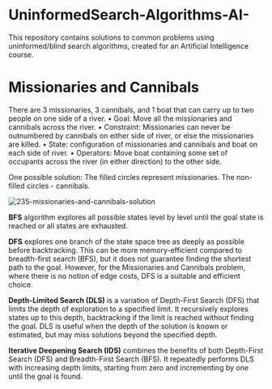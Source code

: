 # UninformedSearch-Algorithms-AI-
This repository contains solutions to common problems using uninformed/blind search algorithms, created for an Artificial Intelligence course.

# Missionaries and Cannibals
There are 3 missionaries, 3 cannibals, and 1 boat that can carry up to two people on one side of a river.
• Goal: Move all the missionaries and cannibals across the river.
• Constraint: Missionaries can never be outnumbered by cannibals on either side of river, or else the missionaries are killed.
• State: configuration of missionaries and cannibals and boat on each side of river.
• Operators: Move boat containing some set of occupants across the river (in either direction) to the other side.

One possible solution: The filled circles represent missionaries. The non-filled circles - cannibals.

![235-missionaries-and-cannibals-solution](https://github.com/Sibgha-Zeeshan/Search-Algorithms-AI-/assets/132210204/89673f49-c7a0-4405-a716-9c55c8e0e75e)

**BFS** algorithm explores all possible states level by level until the goal state is reached or all states are exhausted.

**DFS** explores one branch of the state space tree as deeply as possible before backtracking. This can be more memory-efficient compared to breadth-first search (BFS), but it does not guarantee finding the shortest path to the goal. However, for the Missionaries and Cannibals problem, where there is no notion of edge costs, DFS is a suitable and efficient choice.

**Depth-Limited Search (DLS)** is a variation of Depth-First Search (DFS) that limits the depth of exploration to a specified limit. It recursively explores states up to this depth, backtracking if the limit is reached without finding the goal. DLS is useful when the depth of the solution is known or estimated, but may miss solutions beyond the specified depth.

**Iterative Deepening Search (IDS)** combines the benefits of both Depth-First Search (DFS) and Breadth-First Search (BFS). It repeatedly performs DLS with increasing depth limits, starting from zero and incrementing by one until the goal is found.

